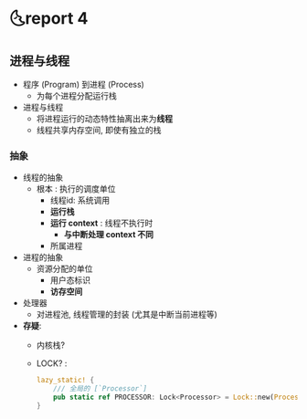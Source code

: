 # :last_quarter_moon_with_face:report 4

## 进程与线程

- 程序 (Program) 到进程 (Process)
  - 为每个进程分配运行栈
- 进程与线程
  - 将进程运行的动态特性抽离出来为**线程**
  - 线程共享内存空间, 即使有独立的栈

### 抽象

- 线程的抽象
  - 根本 : 执行的调度单位
    - 线程id: 系统调用
    - **运行栈**
    - **运行 context** : 线程不执行时
      - **与中断处理 context 不同**
    - 所属进程
- 进程的抽象
  - 资源分配的单位
    - 用户态标识
    - **访存空间**
- 处理器
  - 对进程池, 线程管理的封装 (尤其是中断当前进程等)
- **存疑**:
  - 内核栈?
  - LOCK? :

    ```rust
    lazy_static! {
        /// 全局的 [`Processor`]
        pub static ref PROCESSOR: Lock<Processor> = Lock::new(Processor::default());
    }
    ```